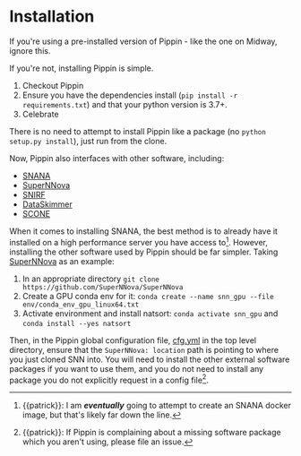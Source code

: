 # Installation

If you're using a pre-installed version of Pippin - like the one on Midway, ignore this.

If you're not, installing Pippin is simple.

1. Checkout Pippin
2. Ensure you have the dependencies install (`pip install -r requirements.txt`) and that your python version is 3.7+.
3. Celebrate

There is no need to attempt to install Pippin like a package (no `python setup.py install`), just run from the clone.

Now, Pippin also interfaces with other software, including:
- [SNANA](https://github.com/RickKessler/SNANA)
- [SuperNNova](https://github.com/supernnova/SuperNNova)
- [SNIRF](https://github.com/evevkovacs/ML-SN-Classifier)
- [DataSkimmer](https://github.com/supernnova/DES_SNN)
- [SCONE](https://github.com/helenqu/scone)

When it comes to installing SNANA, the best method is to already have it installed on a high performance server you have access to[^1]. However, installing the other software used by Pippin should be far simpler. Taking [SuperNNova](https://github.com/supernnova/SuperNNova) as an example:

1. In an appropriate directory `git clone https://github.com/SuperNNova/SuperNNova`
2. Create a GPU conda env for it: `conda create --name snn_gpu --file env/conda_env_gpu_linux64.txt`
3. Activate environment and install natsort: `conda activate snn_gpu` and `conda install --yes natsort`

Then, in the Pippin global configuration file, [cfg.yml](https://github.com/dessn/Pippin/blob/main/cfg.yml) in the top level directory, ensure that the `SuperNNova: location` path is pointing to where you just cloned SNN into. You will need to install the other external software packages if you want to use them, and you do not need to install any package you do not explicitly request in a config file[^2].

[^1]: {{patrick}}: I am ***eventually*** going to attempt to create an SNANA docker image, but that's likely far down the line.
[^2]: {{patrick}}: If Pippin is complaining about a missing software package which you aren't using, please file an issue.
